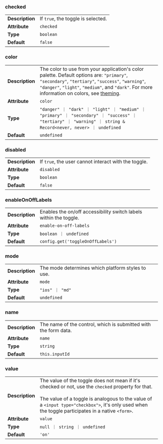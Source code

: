 

### checked 

| | |
| --- | --- |
| **Description** | If `true`, the toggle is selected. |
| **Attribute** | `checked` |
| **Type** | `boolean` |
| **Default** | `false` |



### color 

| | |
| --- | --- |
| **Description** | The color to use from your application's color palette. Default options are: `"primary"`, `"secondary"`, `"tertiary"`, `"success"`, `"warning"`, `"danger"`, `"light"`, `"medium"`, and `"dark"`. For more information on colors, see [theming](/docs/theming/basics). |
| **Attribute** | `color` |
| **Type** | `"danger" ｜ "dark" ｜ "light" ｜ "medium" ｜ "primary" ｜ "secondary" ｜ "success" ｜ "tertiary" ｜ "warning" ｜ string & Record<never, never> ｜ undefined` |
| **Default** | `undefined` |



### disabled 

| | |
| --- | --- |
| **Description** | If `true`, the user cannot interact with the toggle. |
| **Attribute** | `disabled` |
| **Type** | `boolean` |
| **Default** | `false` |



### enableOnOffLabels 

| | |
| --- | --- |
| **Description** | Enables the on/off accessibility switch labels within the toggle. |
| **Attribute** | `enable-on-off-labels` |
| **Type** | `boolean ｜ undefined` |
| **Default** | `config.get('toggleOnOffLabels')` |



### mode 

| | |
| --- | --- |
| **Description** | The mode determines which platform styles to use. |
| **Attribute** | `mode` |
| **Type** | `"ios" ｜ "md"` |
| **Default** | `undefined` |



### name 

| | |
| --- | --- |
| **Description** | The name of the control, which is submitted with the form data. |
| **Attribute** | `name` |
| **Type** | `string` |
| **Default** | `this.inputId` |



### value 

| | |
| --- | --- |
| **Description** | The value of the toggle does not mean if it's checked or not, use the `checked` property for that.<br /><br />The value of a toggle is analogous to the value of a `<input type="checkbox">`, it's only used when the toggle participates in a native `<form>`. |
| **Attribute** | `value` |
| **Type** | `null ｜ string ｜ undefined` |
| **Default** | `'on'` |

